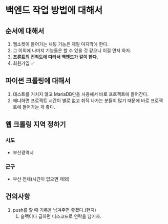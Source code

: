 # 백엔드 작업 방법에 대해서

## 순서에 대해서

1. 웹소켓이 들어가는 채팅 기능은 제일 마지막에 한다.
2. 그 이외에 나머지 기능들은 할 수 있을 것 같으니 이걸 먼저 하자.
3. **프론트의 진척도에 따라서 백엔드가 같이 한다.**
4. 회원가입 :white_check_mark:



## 파이썬 크롤링에 대해서

1. 테스트를 거치지 않고 MariaDB만을 사용해서 바로 프로젝트에 들어간다.
2. 왜냐하면 프로젝트 시간이 별로 없고 취직 나가는 분들이 많기 때문에 바로 프로젝트에 들어가는 게 좋다.



## 웹 크롤링 지역 정하기

### 시도

- 부산광역시

### 군구

- 부산 전체(시간이 없으면 제외)



## 건의사항

1. push를 할 때 기록을 남겨주면 좋겠다.(현지)
   1. 슬랙이나 급하면 디스코드로 연락을 남기자.